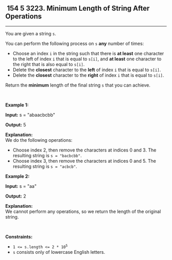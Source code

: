 <h2> 154 5
3223. Minimum Length of String After Operations</h2><hr><div><p>You are given a string <code>s</code>.</p>

<p>You can perform the following process on <code>s</code> <strong>any</strong> number of times:</p>

<ul>
	<li>Choose an index <code>i</code> in the string such that there is <strong>at least</strong> one character to the left of index <code>i</code> that is equal to <code>s[i]</code>, and <strong>at least</strong> one character to the right that is also equal to <code>s[i]</code>.</li>
	<li>Delete the <strong>closest</strong> character to the <strong>left</strong> of index <code>i</code> that is equal to <code>s[i]</code>.</li>
	<li>Delete the <strong>closest</strong> character to the <strong>right</strong> of index <code>i</code> that is equal to <code>s[i]</code>.</li>
</ul>

<p>Return the <strong>minimum</strong> length of the final string <code>s</code> that you can achieve.</p>

<p>&nbsp;</p>
<p><strong class="example">Example 1:</strong></p>

<div class="example-block">
<p><strong>Input:</strong> <span class="example-io">s = "abaacbcbb"</span></p>

<p><strong>Output:</strong> <span class="example-io">5</span></p>

<p><strong>Explanation:</strong><br>
We do the following operations:</p>

<ul>
	<li>Choose index 2, then remove the characters at indices 0 and 3. The resulting string is <code>s = "bacbcbb"</code>.</li>
	<li>Choose index 3, then remove the characters at indices 0 and 5. The resulting string is <code>s = "acbcb"</code>.</li>
</ul>
</div>

<p><strong class="example">Example 2:</strong></p>

<div class="example-block">
<p><strong>Input:</strong> <span class="example-io">s = "aa"</span></p>

<p><strong>Output:</strong> <span class="example-io">2</span></p>

<p><strong>Explanation:</strong><br>
We cannot perform any operations, so we return the length of the original string.</p>
</div>

<p>&nbsp;</p>
<p><strong>Constraints:</strong></p>

<ul>
	<li><code>1 &lt;= s.length &lt;= 2 * 10<sup>5</sup></code></li>
	<li><code>s</code> consists only of lowercase English letters.</li>
</ul>
</div>